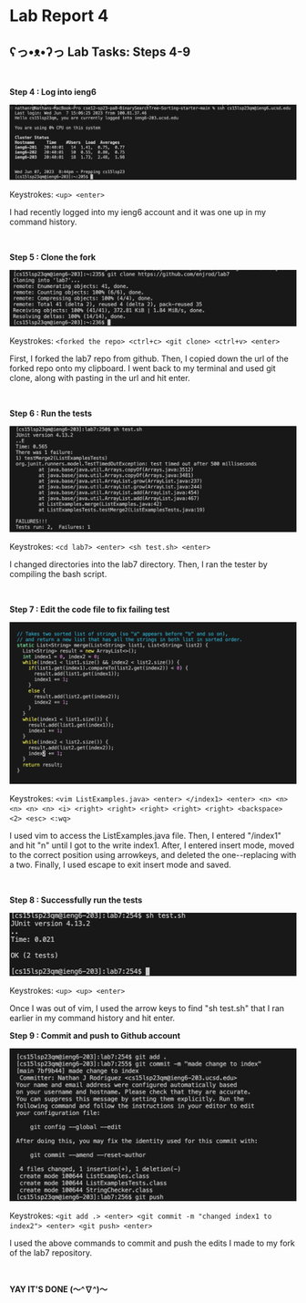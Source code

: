 # Lab Report 4 <br>
## ʕっ•ᴥ•ʔっ Lab Tasks: Steps 4-9 <br>
<br> 

**Step 4 : Log into ieng6** <br>

![Image](Step4.png) <br>

Keystrokes: `<up> <enter>` <br>

I had recently logged into my ieng6 account and it was one up in my command history. <br>

<br>

**Step 5 : Clone the fork** <br>

![Image](Step5.png) <br>

Keystrokes: `<forked the repo> <ctrl+c> <git clone> <ctrl+v> <enter>` <br>

First, I forked the lab7 repo from github. Then, I copied down the url of the forked repo onto my clipboard. I went back to my terminal and used git clone, along with pasting in the url and hit enter. 

<br>

**Step 6 : Run the tests** <br>

![Image](Step6.png) <br>

Keystrokes: `<cd lab7> <enter> <sh test.sh> <enter>` <br>

I changed directories into the lab7 directory. Then, I ran the tester by compiling the bash script. 

<br>

**Step 7 : Edit the code file to fix failing test** <br>

![Image](Step7.png) <br>

Keystrokes: `<vim ListExamples.java> <enter> </index1> <enter> <n> <n> <n> <n> <n> <i> <right> <right> <right> <right> <right> <backspace> <2> <esc> <:wq>` <br>

I used vim to access the ListExamples.java file. Then, I entered "/index1" and hit "n" until I got to the write index1. After, I entered insert mode, moved to the correct position using arrowkeys, and deleted the one--replacing with a two. Finally, I used escape to exit insert mode and saved. 

<br>

**Step 8 : Successfully run the tests** <br>

![Image](Step8.png) <br>

Keystrokes: `<up> <up> <enter>` <br>

Once I was out of vim, I used the arrow keys to find "sh test.sh" that I ran earlier in my command history and hit enter.
<br>

**Step 9 : Commit and push to Github account** <br>

![Image](Step9.png) <br>

Keystrokes: `<git add .> <enter> <git commit -m "changed index1 to index2"> <enter> <git push> <enter>` <br>

I used the above commands to commit and push the edits I made to my fork of the lab7 repository. 

<br>

**YAY IT'S DONE (〜^∇^)〜**


                


